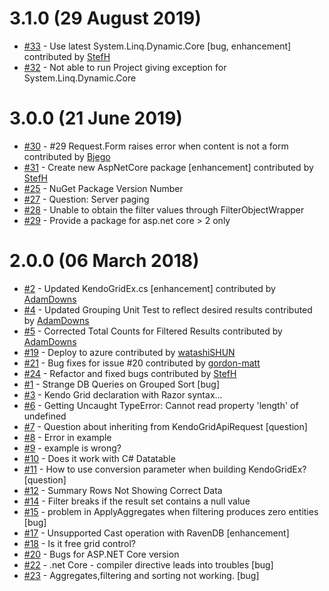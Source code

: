# 3.1.0 (29 August 2019)
- [#33](https://github.com/StefH/KendoGridBinderEx/pull/33) - Use latest System.Linq.Dynamic.Core [bug, enhancement] contributed by [StefH](https://github.com/StefH)
- [#32](https://github.com/StefH/KendoGridBinderEx/issues/32) - Not able to run Project giving exception for System.Linq.Dynamic.Core

# 3.0.0 (21 June 2019)
- [#30](https://github.com/StefH/KendoGridBinderEx/pull/30) - #29  Request.Form raises error when content is not a form contributed by [Bjego](https://github.com/Bjego)
- [#31](https://github.com/StefH/KendoGridBinderEx/pull/31) - Create new AspNetCore package [enhancement] contributed by [StefH](https://github.com/StefH)
- [#25](https://github.com/StefH/KendoGridBinderEx/issues/25) - NuGet Package Version Number
- [#27](https://github.com/StefH/KendoGridBinderEx/issues/27) - Question: Server paging
- [#28](https://github.com/StefH/KendoGridBinderEx/issues/28) - Unable to obtain the filter values through FilterObjectWrapper
- [#29](https://github.com/StefH/KendoGridBinderEx/issues/29) - Provide a package for asp.net core &gt; 2 only

# 2.0.0 (06 March 2018)
- [#2](https://github.com/StefH/KendoGridBinderEx/pull/2) - Updated KendoGridEx.cs [enhancement] contributed by [AdamDowns](https://github.com/AdamDowns)
- [#4](https://github.com/StefH/KendoGridBinderEx/pull/4) - Updated Grouping Unit Test to reflect desired results contributed by [AdamDowns](https://github.com/AdamDowns)
- [#5](https://github.com/StefH/KendoGridBinderEx/pull/5) - Corrected Total Counts for Filtered Results contributed by [AdamDowns](https://github.com/AdamDowns)
- [#19](https://github.com/StefH/KendoGridBinderEx/pull/19) - Deploy to azure contributed by [watashiSHUN](https://github.com/watashiSHUN)
- [#21](https://github.com/StefH/KendoGridBinderEx/pull/21) - Bug fixes for issue #20 contributed by [gordon-matt](https://github.com/gordon-matt)
- [#24](https://github.com/StefH/KendoGridBinderEx/pull/24) - Refactor and fixed bugs contributed by [StefH](https://github.com/StefH)
- [#1](https://github.com/StefH/KendoGridBinderEx/issues/1) - Strange DB Queries on Grouped Sort [bug]
- [#3](https://github.com/StefH/KendoGridBinderEx/issues/3) - Kendo Grid declaration with Razor syntax...
- [#6](https://github.com/StefH/KendoGridBinderEx/issues/6) - Getting Uncaught TypeError: Cannot read property 'length' of undefined
- [#7](https://github.com/StefH/KendoGridBinderEx/issues/7) - Question about inheriting from KendoGridApiRequest [question]
- [#8](https://github.com/StefH/KendoGridBinderEx/issues/8) - Error in example
- [#9](https://github.com/StefH/KendoGridBinderEx/issues/9) - example is wrong?
- [#10](https://github.com/StefH/KendoGridBinderEx/issues/10) - Does it work with C# Datatable
- [#11](https://github.com/StefH/KendoGridBinderEx/issues/11) - How to use conversion parameter when building KendoGridEx? [question]
- [#12](https://github.com/StefH/KendoGridBinderEx/issues/12) - Summary Rows Not Showing Correct Data
- [#14](https://github.com/StefH/KendoGridBinderEx/issues/14) - Filter breaks if the result set contains a null value
- [#15](https://github.com/StefH/KendoGridBinderEx/issues/15) - problem in ApplyAggregates when filtering produces zero entities [bug]
- [#17](https://github.com/StefH/KendoGridBinderEx/issues/17) - Unsupported Cast operation with RavenDB [enhancement]
- [#18](https://github.com/StefH/KendoGridBinderEx/issues/18) - Is it free grid control?
- [#20](https://github.com/StefH/KendoGridBinderEx/issues/20) - Bugs for ASP.NET Core version
- [#22](https://github.com/StefH/KendoGridBinderEx/issues/22) - .net Core - compiler directive leads into troubles [bug]
- [#23](https://github.com/StefH/KendoGridBinderEx/issues/23) - Aggregates,filtering and sorting not working. [bug]

